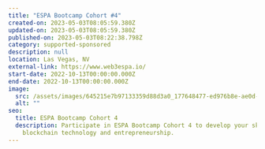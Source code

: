```yaml
---
title: "ESPA Bootcamp Cohort #4"
created-on: 2023-05-03T08:05:59.380Z
updated-on: 2023-05-03T08:05:59.380Z
published-on: 2023-05-03T08:22:38.798Z
category: supported-sponsored
description: null
location: Las Vegas, NV
external-link: https://www.web3espa.io/
start-date: 2022-10-13T00:00:00.000Z
end-date: 2022-10-13T00:00:00.000Z
image:
  src: /assets/images/645215e7b97133359d88d3a0_177648477-ed976b8e-ae0d-4f18-8d91-2d8512d3fb54_hua7fa79449114663eebf6af324bdad7a2_1514667_1333x0_resize_q90_linear_2.png
  alt: ""
seo:
  title: ESPA Bootcamp Cohort 4
  description: Participate in ESPA Bootcamp Cohort 4 to develop your skills in
    blockchain technology and entrepreneurship.
---
```

